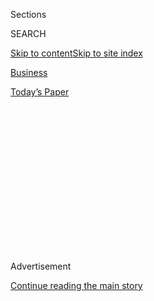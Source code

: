 <div id="app">

<div>

<div>

<div>

<div class="NYTAppHideMasthead css-1q2w90k e1suatyy0">

<div class="section css-ui9rw0 e1suatyy2">

<div class="css-eph4ug er09x8g0">

<div class="css-6n7j50">

</div>

<span class="css-1dv1kvn">Sections</span>

<div class="css-10488qs">

<span class="css-1dv1kvn">SEARCH</span>

</div>

[Skip to content](#site-content)[Skip to site
index](#site-index)

</div>

<div id="masthead-section-label" class="css-1wr3we4 eaxe0e00">

[Business](https://www.nytimes3xbfgragh.onion/section/business)

</div>

<div class="css-10698na e1huz5gh0">

</div>

</div>

<div id="masthead-bar-one" class="section hasLinks css-15hmgas e1csuq9d3">

<div class="css-uqyvli e1csuq9d0">

</div>

<div class="css-1uqjmks e1csuq9d1">

</div>

<div class="css-9e9ivx">

[](https://myaccount.nytimes3xbfgragh.onion/auth/login?response_type=cookie&client_id=vi)

</div>

<div class="css-1bvtpon e1csuq9d2">

[Today’s
Paper](https://www.nytimes3xbfgragh.onion/section/todayspaper)

</div>

</div>

</div>

</div>

<div data-aria-hidden="false">

<div id="site-content" data-role="main">

<div>

<div class="css-1aor85t" style="opacity:0.000000001;z-index:-1;visibility:hidden">

<div class="css-1hqnpie">

<div class="css-epjblv">

<span class="css-17xtcya">[Business](/section/business)</span><span class="css-x15j1o">|</span><span class="css-fwqvlz">Mortgage
Rates Drop Below 3% for First Time, Tempting Home
Buyers</span>

</div>

<div class="css-k008qs">

<div class="css-1iwv8en">

<span class="css-18z7m18"></span>

<div>

</div>

</div>

<span class="css-1n6z4y">https://nyti.ms/32u1IBB</span>

<div class="css-1705lsu">

<div class="css-4xjgmj">

<div class="css-4skfbu" data-role="toolbar" data-aria-label="Social Media Share buttons, Save button, and Comments Panel with current comment count" data-testid="share-tools">

  - 
  - 
  - 
  - 
    
    <div class="css-6n7j50">
    
    </div>

  - 

</div>

</div>

</div>

</div>

</div>

</div>

<div id="NYT_TOP_BANNER_REGION" class="css-13pd83m">

</div>

<div id="top-wrapper" class="css-1sy8kpn">

<div id="top-slug" class="css-l9onyx">

Advertisement

</div>

[Continue reading the main
story](#after-top)

<div class="ad top-wrapper" style="text-align:center;height:100%;display:block;min-height:250px">

<div id="top" class="place-ad" data-position="top" data-size-key="top">

</div>

</div>

<div id="after-top">

</div>

</div>

<div>

<div id="sponsor-wrapper" class="css-1hyfx7x">

<div id="sponsor-slug" class="css-19vbshk">

Supported by

</div>

[Continue reading the main
story](#after-sponsor)

<div id="sponsor" class="ad sponsor-wrapper" style="text-align:center;height:100%;display:block">

</div>

<div id="after-sponsor">

</div>

</div>

<div class="css-186x18t">

</div>

<div class="css-1vkm6nb ehdk2mb0">

# Mortgage Rates Drop Below 3% for First Time, Tempting Home Buyers

</div>

Thanks to Federal Reserve policy, the average rate on a 30-year fixed
mortgage fell to 2.98 percent. That could spur buying and construction.

<div class="css-79elbk" data-testid="photoviewer-wrapper">

<div class="css-z3e15g" data-testid="photoviewer-wrapper-hidden">

</div>

<div class="css-1a48zt4 ehw59r15" data-testid="photoviewer-children">

![<span class="css-16f3y1r e13ogyst0" data-aria-hidden="true">A Freddie
Mac survey released on Thursday showed a 2.98 percent average rate on
30-year
mortgages.</span><span class="css-cnj6d5 e1z0qqy90" itemprop="copyrightHolder"><span class="css-1ly73wi e1tej78p0">Credit...</span><span><span>Barbara
J. Perenic/The Columbus Dispatch, via Associated
Press</span></span></span>](https://static01.graylady3jvrrxbe.onion/images/2020/07/16/business/16mortgagerate2/merlin_174084753_4693548b-d914-4004-882e-351811156308-articleLarge.jpg?quality=75&auto=webp&disable=upscale)

</div>

</div>

<div class="css-18e8msd">

<div class="css-vp77d3 epjyd6m0">

<div class="css-1baulvz">

By [<span class="css-1baulvz last-byline" itemprop="name">Matt
Phillips</span>](https://www.nytimes3xbfgragh.onion/by/matt-phillips)

</div>

</div>

  - July 16,
    2020

  - 
    
    <div class="css-4xjgmj">
    
    <div class="css-d8bdto" data-role="toolbar" data-aria-label="Social Media Share buttons, Save button, and Comments Panel with current comment count" data-testid="share-tools">
    
      - 
      - 
      - 
      - 
        
        <div class="css-6n7j50">
        
        </div>
    
      - 
    
    </div>
    
    </div>

</div>

</div>

<div class="section meteredContent css-1r7ky0e" name="articleBody" itemprop="articleBody">

<div class="css-1fanzo5 StoryBodyCompanionColumn">

<div class="css-53u6y8">

Home loans have never been cheaper, if you can find a willing lender.

The average rate on 30-year fixed mortgages has fallen below 3 percent
for the first time, as the Federal Reserve’s recent efforts to pump
trillions of dollars into financial markets to support the economy
during the pandemic translate into lower consumer borrowing costs.

[Freddie Mac’s nationwide survey of mortgage
rates](http://www.freddiemac.com/pmms/#), released on Thursday, showed
the average on a 30-year mortgage at 2.98 percent, the first time this
key rate has fallen below 3 percent since the government-backed mortgage
finance firm began publishing the data in
1971.

</div>

</div>

<div style="max-width:100%;margin:0 auto">

<div class="css-17dprlf" data-id="100000007242609" data-slug="16MortgageRate1" style="max-width:600px">

</div>

</div>

<div class="css-1fanzo5 StoryBodyCompanionColumn">

<div class="css-53u6y8">

It was the latest in a string of record-low readings for the cost of
home loans, and a rare bright spot for the U.S. economy. Nearly 15
million jobs have disappeared since the coronavirus pandemic exploded in
March. Gross domestic product is expected to contract in the second
quarter more than it ever has before.

</div>

</div>

<div class="css-1fanzo5 StoryBodyCompanionColumn">

<div class="css-53u6y8">

But for those who are still receiving a paycheck, the collapse in
mortgage rates has suddenly made homeownership more affordable, analysts
and economists say.

“If you have your job, you’ve got your financial house in order — gosh,
this is a great time to go and buy a home because mortgage rates are
dirt cheap,” said Frank Nothaft, chief economist at CoreLogic, a real
estate research firm.

The public has noticed. Mortgage applications, which fell at the start
of the pandemic, have bounced back to some of the highest levels since
the 2008 housing bubble burst.

The vast majority have been for refinancings, which allow owners to cut
their monthly housing payments, freeing up cash for spending elsewhere.
But record-low rates are stimulating more activity from first-time home
buyers, too.

“People are taking advantage of these low rates not only to refinance
but also to buy homes,” said Laurie Goodman, co-director of the housing
finance policy center at the Urban Institute. “You’ve got a lot of
first-time home buyers in the queue who see this as their opportunity.”

</div>

</div>

<div class="css-1fanzo5 StoryBodyCompanionColumn">

<div class="css-53u6y8">

The savings are real. For a mortgage in the amount of the national
median home price, roughly $285,000, the decline in rates during the
last year would save more than $100 a month in payments, and roughly
$50,000 over the course of the loan. In higher-cost coastal areas, the
savings can be far more substantial.

On Wednesday, the Fed’s anecdotal report of economic conditions across
its 12 districts consistently spotlighted demand related to low mortgage
rates as one of the few bright spots in the American business landscape.

“Low mortgage interest rates encouraged undecided buyers to ‘get off the
fence,’” said the section of the Fed’s report prepared by its Cleveland
branch. “Residential realtors suggested that demand for existing
properties was robust as well, but a shortage of listings constrained
sales.”

Such reactions from consumers is precisely the way monetary policy — in
this instance, the Fed’s engineering of lower interest rates — is
supposed to work, stimulating activity in rate-sensitive sectors of an
economy in an effort to offset weakness elsewhere.

A boom in refinancing lowers expenses for homeowners, freeing up cash
for other purchases. An increase in demand from new home buyers can spur
activity in the home building industry, lifting employment in
construction.

Analysts and economists say it’s too early to tell if a sustainable
cycle of this sort is emerging. But at the very least, the Fed’s efforts
to support the economy are having an effect.

“It would be troubling if the Fed had cut interest rates to zero and we
were not seeing more demand for interest-rate-sensitive consumption,”
said Ernie Tedeschi, an economist with Evercore ISI, a macroeconomic
advisory firm. “So the fact that we are is a reassuring sign that at
least a piece of monetary policy is working as intended.”

</div>

</div>

<div class="css-1fanzo5 StoryBodyCompanionColumn">

<div class="css-53u6y8">

That said, the housing market is far from immune from the nation’s
economic turmoil. CoreLogic data shows that a record-high level of
mortgages — 3.4 percent — fell into delinquency in April, higher than
during the worst of the 2008 crisis.

Such numbers have prompted some lenders to tighten their standards for
new home loans, meaning that while average rates are at record lows,
some potential borrowers are likely to pay more or find themselves
unable to qualify.

“They’re looking at ways to tighten the credit a little bit to account
for the fact that we don’t know what the risks are going forward with
the economy and unemployment and potentially delinquencies,” said Guy
Cecala, chief executive and publisher of Inside Mortgage Finance, a
trade publication.

</div>

</div>

</div>

<div>

</div>

<div>

</div>

<div>

</div>

<div>

<div id="bottom-wrapper" class="css-1ede5it">

<div id="bottom-slug" class="css-l9onyx">

Advertisement

</div>

[Continue reading the main
story](#after-bottom)

<div id="bottom" class="ad bottom-wrapper" style="text-align:center;height:100%;display:block;min-height:90px">

</div>

<div id="after-bottom">

</div>

</div>

</div>

</div>

</div>

## Site Index

<div>

</div>

## Site Information Navigation

  - [© <span>2020</span> <span>The New York Times
    Company</span>](https://help.nytimes3xbfgragh.onion/hc/en-us/articles/115014792127-Copyright-notice)

<!-- end list -->

  - [NYTCo](https://www.nytco.com/)
  - [Contact
    Us](https://help.nytimes3xbfgragh.onion/hc/en-us/articles/115015385887-Contact-Us)
  - [Work with us](https://www.nytco.com/careers/)
  - [Advertise](https://nytmediakit.com/)
  - [T Brand Studio](http://www.tbrandstudio.com/)
  - [Your Ad
    Choices](https://www.nytimes3xbfgragh.onion/privacy/cookie-policy#how-do-i-manage-trackers)
  - [Privacy](https://www.nytimes3xbfgragh.onion/privacy)
  - [Terms of
    Service](https://help.nytimes3xbfgragh.onion/hc/en-us/articles/115014893428-Terms-of-service)
  - [Terms of
    Sale](https://help.nytimes3xbfgragh.onion/hc/en-us/articles/115014893968-Terms-of-sale)
  - [Site
    Map](https://spiderbites.nytimes3xbfgragh.onion)
  - [Help](https://help.nytimes3xbfgragh.onion/hc/en-us)
  - [Subscriptions](https://www.nytimes3xbfgragh.onion/subscription?campaignId=37WXW)

</div>

</div>

</div>

</div>
